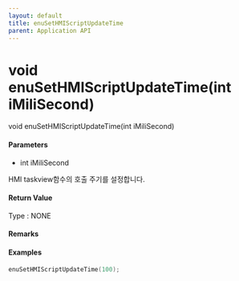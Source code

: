 ```yaml
---
layout: default
title: enuSetHMIScriptUpdateTime
parent: Application API
---
```

# void enuSetHMIScriptUpdateTime\(int iMiliSecond\)

void enuSetHMIScriptUpdateTime\(int iMiliSecond\)

#### Parameters

* int iMiliSecond

HMI taskview함수의 호출 주기를 설정합니다.

#### Return Value

Type : NONE

#### Remarks

#### Examples

```cpp
enuSetHMIScriptUpdateTime(100);
```



